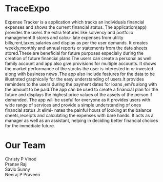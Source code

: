 # **TraceExpo**
Expense Tracker is a application which tracks an individuals financial expenses
and shows the current financial status. The application(app) provides the users
the extra features like solvency and portfolio management.It stores and calcu-
late expenses from utility bills,rent,taxes,salaries and display as per the user
demands. It creates weekly,monthly and annual reports or statements from the
data sheets stored.These are beneficial for future purposes especially during the
creation of future financial plans.The users can create a personal as well family
account and app also give provisions for multiple accounts. It shows the market
performance of the stocks the user is interested in or invested along with business
news .The app also include features for the data to be illustrated graphically for
the easy understanding of users.It provides reminders to the users during the
payment dates for loans ,emi’s along with the amount to be paid.The app can
be used to create a financial plan for the future and displays the highest price
values of the assets of the person if demanded.
The app will be useful for everyone as it provides users with wide range of
services and provide a simple understanding of ones financial status .It elimi-
nates the painful hours of looking at the balance sheets,receipts and calculating
the expenses with bare hands. It acts as a manager as well as an assistant, helping in deciding better financial choices for the immediate future.

# Our Team
 Christy P Vinod <br>
 Pranav Raj <br>
 Savio Sunny <br>
 Neeraj P Praveen <br>
